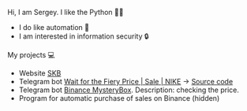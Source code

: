 Hi, I am Sergey. I like the Python 👨‍💻

* I do like automation 🤖
* I am interested in information security 🔒

My projects 💻
* Website [SKB](http://ooo-skb.ru/)
* Telegram bot [Wait for the Fiery Price | Sale | NIKE](https://t.me/nike_sale_bot) -> [Source code](https://github.com/sergo-code/nike-bot)
* Telegram bot [Binance MysteryBox](https://t.me/P6qroYdpvInWdXaQ_bot). Description: checking the price.
* Program for automatic purchase of sales on Binance (hidden)
